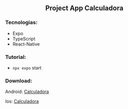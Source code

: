 <article>
  <h1 align="center">Project App Calculadora</h1>

  <h3>Tecnologias:</h3>

  <ul>
    <li>Expo</li>
    <li>TypeScript</li>
    <li>React-Native</li>
  </ul>

  <h3>Tutorial:</h3>

  <ul>
    <li>
        <code>npx expo</code>
        start
    </li>
  </ul>
  
  <h3>Download:</h3>
  
  <p>Android: <a href="https://expo.dev/artifacts/eas/njgETivJ77tENru6jvDmKG.apk">Calculadora</a></p>
  <p>Ios: <a href="https://expo.dev/artifacts/eas/qBEF8n32hz7NZgoALf8zEn.aab">Calculadora</a></p>
</article>
